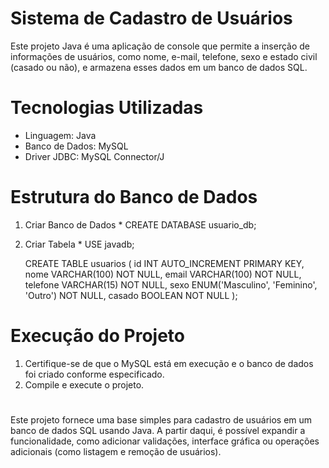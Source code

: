# Sistema de Cadastro de Usuários
  Este projeto Java é uma aplicação de console que permite a inserção de informações de usuários, como nome, e-mail, telefone, sexo e estado civil (casado ou não), e armazena esses dados em um banco de dados SQL.

# Tecnologias Utilizadas
  * Linguagem: Java
  * Banco de Dados: MySQL
  * Driver JDBC: MySQL Connector/J

# Estrutura do Banco de Dados
  1. Criar Banco de Dados
    * CREATE DATABASE usuario_db;
  2. Criar Tabela
    * USE javadb;

      CREATE TABLE usuarios (
          id INT AUTO_INCREMENT PRIMARY KEY,
          nome VARCHAR(100) NOT NULL,
          email VARCHAR(100) NOT NULL,
          telefone VARCHAR(15) NOT NULL,
          sexo ENUM('Masculino', 'Feminino', 'Outro') NOT NULL,
          casado BOOLEAN NOT NULL
      );
     
# Execução do Projeto
  1. Certifique-se de que o MySQL está em execução e o banco de dados foi criado conforme especificado.
  2. Compile e execute o projeto.

# 
Este projeto fornece uma base simples para cadastro de usuários em um banco de dados SQL usando Java. A partir daqui, é possível expandir a funcionalidade, como adicionar validações, interface gráfica ou operações adicionais (como listagem e remoção de usuários).

